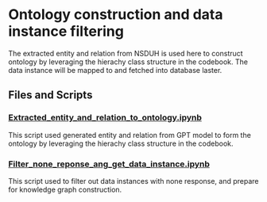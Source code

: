 # Ontology construction and data instance filtering

The extracted entity and relation from NSDUH is used here to construct ontology by leveraging the hierachy class structure in the codebook. The data instance will be mapped to and fetched into database laster. 

## Files and Scripts

### [Extracted_entity_and_relation_to_ontology.ipynb](Extracted_entity_and_relation_to_ontology.ipynb)
This script used generated entity and relation from GPT model to form the ontology by leveraging the hierachy class structure in the codebook.

### [Filter_none_reponse_ang_get_data_instance.ipynb](Filter_none_reponse_ang_get_data_instance.ipynb)
This script used to filter out data instances with none response, and prepare for knowledge graph construction.
